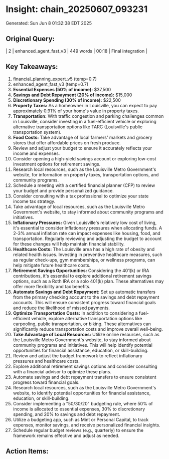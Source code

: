 # Insight: chain_20250607_093231
Generated: Sun Jun  8 01:32:38 EDT 2025

## Original Query:
| 2 | enhanced_agent_fast_v3 | 449 words | 00:18 | Final integration |

## Key Takeaways:
1. financial_planning_expert_v5 (temp=0.7)
2. enhanced_agent_fast_v3 (temp=0.7)
1. **Essential Expenses (50% of income):** $37,500
2. **Savings and Debt Repayment (20% of income):** $15,000
3. **Discretionary Spending (30% of income):** $22,500
1. **Property Taxes:** As a homeowner in Louisville, you can expect to pay approximately 0.91% of your home's value in property taxes.
2. **Transportation:** With traffic congestion and parking challenges common in Louisville, consider investing in a fuel-efficient vehicle or exploring alternative transportation options like TARC (Louisville's public transportation system).
3. **Food Costs:** Take advantage of local farmers' markets and grocery stores that offer affordable prices on fresh produce.
1. Review and adjust your budget to ensure it accurately reflects your income and expenses.
2. Consider opening a high-yield savings account or exploring low-cost investment options for retirement savings.
3. Research local resources, such as the Louisville Metro Government's website, for information on property taxes, transportation options, and community programs.
1. Schedule a meeting with a certified financial planner (CFP) to review your budget and provide personalized guidance.
2. Consider consulting with a tax professional to optimize your state income tax strategy.
3. Take advantage of local resources, such as the Louisville Metro Government's website, to stay informed about community programs and initiatives.
1. **Inflationary Pressures:** Given Louisville's relatively low cost of living, it's essential to consider inflationary pressures when allocating funds. A 2-3% annual inflation rate can impact expenses like housing, food, and transportation. Regularly reviewing and adjusting the budget to account for these changes will help maintain financial stability.
2. **Healthcare Costs:** The Louisville area has a high rate of obesity and related health issues. Investing in preventive healthcare measures, such as regular check-ups, gym memberships, or wellness programs, can help mitigate future healthcare costs.
3. **Retirement Savings Opportunities:** Considering the 401(k) or IRA contributions, it's essential to explore additional retirement savings options, such as a Roth IRA or a solo 401(k) plan. These alternatives may offer more flexibility and tax benefits.
1. **Automate Savings and Debt Repayment:** Set up automatic transfers from the primary checking account to the savings and debt repayment accounts. This will ensure consistent progress toward financial goals and reduce the likelihood of missed payments.
2. **Optimize Transportation Costs:** In addition to considering a fuel-efficient vehicle, explore alternative transportation options like carpooling, public transportation, or biking. These alternatives can significantly reduce transportation costs and improve overall well-being.
3. **Take Advantage of Local Resources:** Utilize online resources, such as the Louisville Metro Government's website, to stay informed about community programs and initiatives. This will help identify potential opportunities for financial assistance, education, or skill-building.
1. Review and adjust the budget framework to reflect inflationary pressures and healthcare costs.
2. Explore additional retirement savings options and consider consulting with a financial advisor to optimize these plans.
3. Automate savings and debt repayment transfers to ensure consistent progress toward financial goals.
4. Research local resources, such as the Louisville Metro Government's website, to identify potential opportunities for financial assistance, education, or skill-building.
1. Consider implementing a "50/30/20" budgeting rule, where 50% of income is allocated to essential expenses, 30% to discretionary spending, and 20% to savings and debt repayment.
2. Utilize a budgeting app, such as Mint or Personal Capital, to track expenses, monitor savings, and receive personalized financial insights.
3. Schedule regular budget reviews (e.g., quarterly) to ensure the framework remains effective and adjust as needed.

## Action Items:
